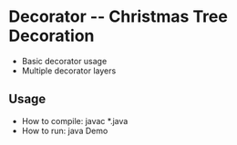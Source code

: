 # Decorator -- Christmas Tree Decoration
* Basic decorator usage
* Multiple decorator layers  

## Usage  
* How to compile: javac *.java  
* How to run:     java Demo


